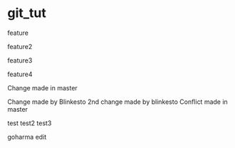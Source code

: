 # git_tut


feature

feature2

feature3

feature4

Change made in master

Change made by Blinkesto
2nd change made by blinkesto
Conflict made in master

test
test2
test3

goharma edit
